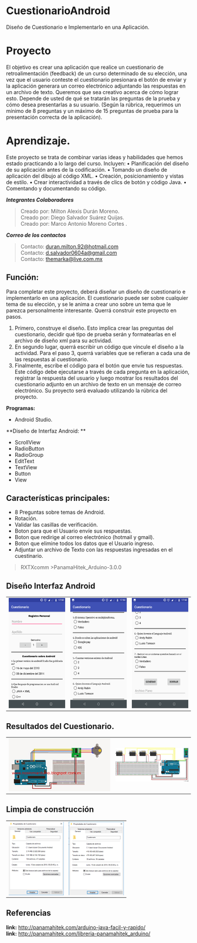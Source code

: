 # CuestionarioAndroid
Diseño de Cuestionario e Implementarlo en una Aplicación.

# Proyecto
El objetivo es crear una aplicación que realice un cuestionario de retroalimentación (feedback) de un
curso determinado de su elección, una vez que el usuario conteste el cuestionario presionara el botón de
enviar y la aplicación generara un correo electrónico adjuntando las respuestas en un archivo de texto.
Queremos que sea creativo acerca de cómo lograr esto. Depende de usted de qué se tratarán las
preguntas de la prueba y cómo desea presentarlas a su usuario. (Según la rúbrica, requerimos un
mínimo de 8 preguntas y un máximo de 15 preguntas de prueba para la presentación correcta de la
aplicación).

# Aprendizaje.
Este proyecto se trata de combinar varias ideas y habilidades que hemos estado practicando a lo largo
del curso. Incluyen:
• Planificación del diseño de su aplicación antes de la codificación.
• Tomando un diseño de aplicación del dibujo al código XML.
• Creación, posicionamiento y vistas de estilo.
• Crear interactividad a través de clics de botón y código Java.
• Comentando y documentando su código.

***Integrantes Colaboradores***
>Creado por: Milton Alexis Durán Moreno.<br />
>Creado por: Diego Salvador Suárez Quijas.<br />
>Creado por: Marco Antonio Moreno Cortes .<br />

***Correo de los contactos***
>Contacto: duran.milton.92@hotmail.com<br />
>Contacto: d.salvador0604a@gmail.com <br />
>Contacto: themarka@live.com.mx <br />

## Función:
Para completar este proyecto, deberá diseñar un diseño de cuestionario e implementarlo en una
aplicación. El cuestionario puede ser sobre cualquier tema de su elección, y se le anima a crear uno
sobre un tema que le parezca personalmente interesante.
Querrá construir este proyecto en pasos.
1. Primero, construye el diseño. Esto implica crear las preguntas del cuestionario, decidir qué tipo de
prueba serán y formatearlas en el archivo de diseño xml para su actividad.
2. En segundo lugar, querrá escribir un código que vincule el diseño a la actividad. Para el paso 3,
querrá variables que se refieran a cada una de las respuestas al cuestionario.
3. Finalmente, escribe el código para el botón que envie tus respuestas. Este código debe ejecutarse
a través de cada pregunta en la aplicación, registrar la respuesta del usuario y luego mostrar los
resultados del cuestionario adjunto en un archivo de texto en un mensaje de correo electrónico.
Su proyecto será evaluado utilizando la rúbrica del proyecto.

**Programas:**
- Android Studio.

**Diseño de Interfaz Android: **
- ScrollView
- RadioButton
- RadioGroup
- EditText
- TextView
- Button
- View

## Características principales: 
 - 8 Preguntas sobre temas de Android.
 - Rotación.
 - Validar las casillas de verificación.
 - Boton para que el Usuario envíe sus respuestas.
 - Boton que redirige al correo electrónico (hotmail y gmail).
 - Boton que elimine todos los datos que el Usuario ingreso.
 - Adjuntar un archivo de Texto con las respuestas ingresadas en el cuestinario.
 
 >RXTXcomm
    >PanamaHitek_Arduino-3.0.0

## Diseño Interfaz Android
<table >
<tr>
<td><img src=https://github.com/MiltonDM/CuestionarioAndroid/blob/master/imagen_Interface/registro_1.png width="200" height="300"></td>
<td><img src=https://github.com/MiltonDM/CuestionarioAndroid/blob/master/imagen_Interface/registro_2.png width="200" height="300"></td>
 <td><img src=https://github.com/MiltonDM/CuestionarioAndroid/blob/master/imagen_Interface/registro_3.png width="200" height="300"></td>
</tr>
</table>

## Resultados del Cuestionario.
<table>
<tr>
<td><img src=https://github.com/MiltonDM/Brazo_Robotico_De_4_Ejes/blob/master/Imagenes/Motor%2028BYJ-48.jpg></td>
<td><img src=https://github.com/MiltonDM/Brazo_Robotico_De_4_Ejes/blob/master/Imagenes/Servos.jpg></td>
</tr>
</table>

## Limpia de construcción
<table>
<tr>
<td><img src=https://github.com/MiltonDM/CuestionarioAndroid/blob/master/imagen_limpiar/CLear_Antes.png width="150" height="200"></td>
<td><img src=https://github.com/MiltonDM/CuestionarioAndroid/blob/master/imagen_limpiar/Clear_Despues.png width="150" height="200"></td>
</tr>
</table>

## Referencias
**link:** http://panamahitek.com/arduino-java-facil-y-rapido/<br />
**link:** http://panamahitek.com/libreria-panamahitek_arduino/<br />

